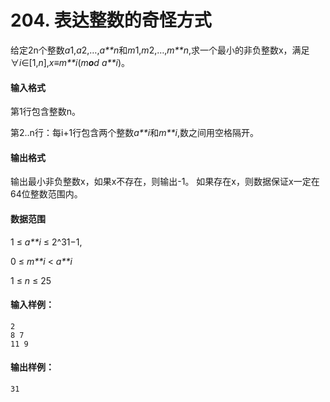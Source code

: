 # 204. 表达整数的奇怪方式

给定2n个整数*a*1,*a*2,…,*a**n*和*m*1,*m*2,…,*m**n*,求一个最小的非负整数x，满足∀*i*∈[1,*n*],*x*≡*m**i*(*m**o**d* *a**i*)。

#### 输入格式

第1行包含整数n。

第2..n行：每i+1行包含两个整数*a**i*和*m**i*,数之间用空格隔开。

#### 输出格式

输出最小非负整数x，如果x不存在，则输出-1。
如果存在x，则数据保证x一定在64位整数范围内。

#### 数据范围

1 ≤ *a**i* ≤ 2^31−1,

0 ≤ *m**i* < *a**i*

1 ≤ *n* ≤ 25

#### 输入样例：

```
2
8 7
11 9
```

#### 输出样例：

```
31
```